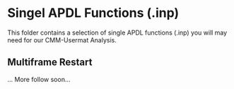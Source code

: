 # Singel APDL Functions (.inp)

This folder contains a selection of single APDL functions (.inp) you will may need for our CMM-Usermat Analysis.

## Multiframe Restart
... More follow soon...
